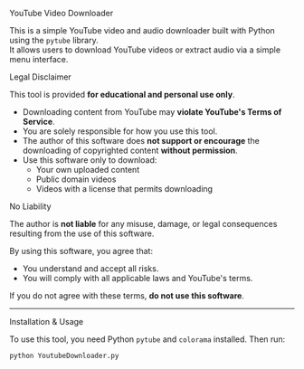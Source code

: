YouTube Video Downloader

This is a simple YouTube video and audio downloader built with Python using the `pytube` library.  
It allows users to download YouTube videos or extract audio via a simple menu interface.

Legal Disclaimer

This tool is provided **for educational and personal use only**.

- Downloading content from YouTube may **violate YouTube's Terms of Service**.
- You are solely responsible for how you use this tool.
- The author of this software does **not support or encourage** the downloading of copyrighted content **without permission**.
- Use this software only to download:
  - Your own uploaded content
  - Public domain videos
  - Videos with a license that permits downloading

No Liability

The author is **not liable** for any misuse, damage, or legal consequences resulting from the use of this software.

By using this software, you agree that:
- You understand and accept all risks.
- You will comply with all applicable laws and YouTube's terms.

If you do not agree with these terms, **do not use this software**.

---

Installation & Usage

To use this tool, you need Python `pytube` and `colorama` installed. Then run:

```bash
python YoutubeDownloader.py

